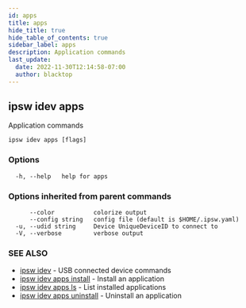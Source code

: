 ```yaml
---
id: apps
title: apps
hide_title: true
hide_table_of_contents: true
sidebar_label: apps
description: Application commands
last_update:
  date: 2022-11-30T12:14:58-07:00
  author: blacktop
---
```

## ipsw idev apps

Application commands

```
ipsw idev apps [flags]
```

### Options

```
  -h, --help   help for apps
```

### Options inherited from parent commands

```
      --color           colorize output
      --config string   config file (default is $HOME/.ipsw.yaml)
  -u, --udid string     Device UniqueDeviceID to connect to
  -V, --verbose         verbose output
```

### SEE ALSO

* [ipsw idev](/docs/cli/ipsw/idev)	 - USB connected device commands
* [ipsw idev apps install](/docs/cli/ipsw/idev/apps/install)	 - Install an application
* [ipsw idev apps ls](/docs/cli/ipsw/idev/apps/ls)	 - List installed applications
* [ipsw idev apps uninstall](/docs/cli/ipsw/idev/apps/uninstall)	 - Uninstall an application

